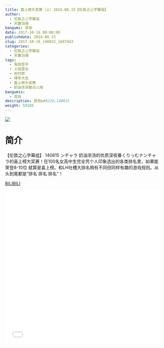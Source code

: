 ```yaml
---
title: 喜上榜大奖赛（上）2014.08.15【伦敦之心字幕组】
author: 
  - 伦敦之心字幕组
  - 天翼羽魂
bangumi: 其他
date: 2017-10-16 00:00:00
publishdate: 2014-08-15
slug: 2017-10-16_140815_1687443
categories: 
  - 伦敦之心字幕组
  - 天翼羽魂
tags: 
  - 有田哲平
  - 上田晋也
  - 吉村崇
  - 博多大吉
  - 喜上榜大奖赛
  - 奶油浓汤整点儿啥
bangumis: 
  - 其他
description: 其他&#8226;140815
weight: 59185
---
```


![](https://i.imgur.com/eeO5DQx.jpg)

# 简介  
【伦敦之心字幕组】 140815 ンチャラ 奶油浓汤的优质深夜番くりっむナンチャラ的喜上榜大奖赛！在100名女高中生完全凭个人印象选出的各类排名里，如果能荣登8-10位 就算是喜上榜。和LH吐槽大排名稍有不同但同样有趣的游戏规则。从头到尾都是“排名 排名 排名”！

  [BILIBILI](https://www.bilibili.com/video/av1687443/)


  <iframe src="//www.bilibili.com/html/html5player.html?cid=2573291&aid=1687443" width="100%" height="500" frameborder="0" allowfullscreen="allowfullscreen"></iframe>
